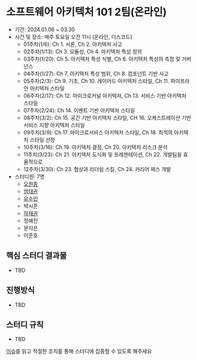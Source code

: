 # 소프트웨어 아키텍처 101 2팀(온라인)

- 기간: 2024.01.06 ~ 03.30
- 시간 및 장소: 매주 토요일 오전 11시 (온라인, 디스코드)
  - 01주차(1/6): Ch 1. 서론, Ch 2. 아키텍처 사고
  - 02주차(1/13): Ch 3. 모듈성, Ch 4. 아키텍처 특성 정의
  - 03주차(1/20): Ch 5. 아키텍처 특성 식별, Ch 6. 아키텍처 특성의 측정 및 거버넌스
  - 04주차(1/27): Ch 7. 아키텍처 특성 범위, Ch 8. 컴포넌트 기반 사고
  - 05주차(2/3): Ch 9. 기초, Ch 10. 레이어드 아키텍처 스타일, Ch 11. 파이프라인 아키텍처 스타일
  - 06주차(2/17): Ch 12. 마이크로커널 아키텍처, Ch 13. 서비스 기반 아키텍처 스타일
  - 07주차(2/24): Ch 14. 이벤트 기반 아키텍처 스타일
  - 08주차(3/2): Ch 15. 공간 기반 아키텍처 스타일, CH 16. 오케스트레이션 기반 서비스 지향 아키텍처 스타일
  - 09주차(3/9): Ch 17. 마이크로서비스 아키텍처 스타일, Ch 18. 최적의 아키텍처 스타일 선정
  - 10주차(3/16): Ch 19. 아키텍처 결정, Ch 20. 아키텍처 리스크 분석
  - 11주차(3/23): Ch 21. 아키텍처 도식화 및 프레젠테이션, Ch 22. 개발팀을 효율적으로
  - 12주차(3/30): Ch 23. 협상과 리더쉽 스킬, Ch 24. 커리어 패스 개발
- 스터디원: 7명
  - [오원종](https://github.com/dev-owen)
  - [엄태권](https://github.com/akfls221)
  - [유수민](https://github.com/sue4869)
  - 박시준
  - [하재권](https://github.com/JaekwonHa)
  - 정예진
  - 문지은
  - 이준호

## 핵심 스터디 결과물

- TBD

## 진행방식

- TBD

## 스터디 규칙

- TBD

[이슈](https://github.com/Learning-Is-Vital-In-Development/study-template/issues)를 읽고 적절한 조치를 통해 스터디에 집중할 수 있도록 해주세요
